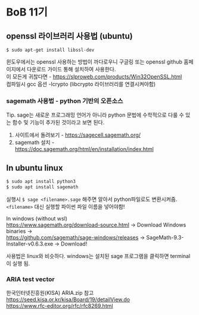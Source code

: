 # BoB 11기

## openssl 라이브러리 사용법 (ubuntu)   
```
$ sudo apt-get install libssl-dev
```
윈도우에서는 openssl 사용하는 방법이 까다로우니 구글링 또는 openssl github 홈페이지에서 다운로드 가이드 통해 설치하여 사용한다.   
이 모든게 귀찮다면 - https://slproweb.com/products/Win32OpenSSL.html  
컴파일시 gcc 옵션 -lcrypto (libcrypto 라이브러리를 연결시켜야함)   

### sagemath 사용법 - python 기반의 오픈소스
Tip. sage는 새로운 프로그래밍 언어가 아니라 python 문법에 수학적으로 다룰 수 있는 함수 및 기능이 추가된 것이라고 보면 된다.   

1. 사이트에서 돌려보기 - https://sagecell.sagemath.org/
2. sagemath 설치 - https://doc.sagemath.org/html/en/installation/index.html

## In ubuntu linux   
 ```bash
$ sudo apt install python3
$ sudo apt install sagemath
```  
 실행시 `$ sage <filename>.sage` 해주면 알아서 python파일로도 변환시켜줌. `<filename>` 대신 실행할 파이썬 파일 이름을 넣어야함!
 
In windows (without wsl)   
 https://www.sagemath.org/download-source.html -> Download Windows binaries ->    
 https://github.com/sagemath/sage-windows/releases -> SageMath-9.3-Installer-v0.6.3.exe -> Download!   
 
 사용법은 linux와 비슷하다. windows는 설치된 sage 프로그램을 클릭하면 terminal이 실행 됨.   
 
### ARIA test vector

한국인터넷진흥원(KISA) ARIA.zip 참고   
https://seed.kisa.or.kr/kisa/Board/19/detailView.do   
https://www.rfc-editor.org/rfc/rfc8269.html   
